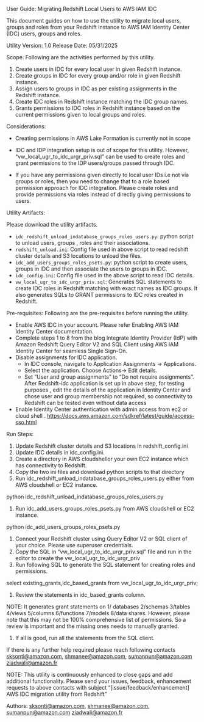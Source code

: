  User Guide: Migrating Redshift Local Users to AWS IAM IDC 


This document guides on how to use the utility to migrate local users, groups and roles from your Redshift instance to AWS IAM Identity Center (IDC) users, groups and roles.

Utility Version: 1.0
Release Date: 05/31/2025

Scope:
Following are the activities performed by this utility.

1. Create users in IDC for every local user in given Redshift instance.
2. Create groups in IDC for every group and/or role in given Redshift instance.
3. Assign users to groups in IDC as per existing assignments in the Redshift instance.
4. Create IDC roles in Redshift instance matching the IDC group names.  
5. Grants permissions to IDC roles in Redshift instance based on the current permissions given to local groups and roles.


Considerations:

* Creating permissions in AWS Lake Formation is currently not in scope
* IDC and IDP integration setup is out of scope for this utility.  However, “vw_local_ugr_to_idc_urgr_priv.sql” can be used to create roles and grant permissions to the IDP users/groups passed through IDC.
    
* If you have any permissions given directly to local user IDs i.e not via groups or roles, then you need to change that to a role based permission approach for IDC integration.  Please create roles and provide permissions via roles instead of directly giving permissions to users.


Utility Artifacts:

Please download the utility artifacts.

* `idc_redshift_unload_indatabase_groups_roles_users.py`:  python script to unload users, groups , roles and their associations.
* `redshift_unload.ini`: Config file used in above script to read redshift cluster details and S3 locations to unload the files.
* `idc_add_users_groups_roles_psets.py`: python script to create users, groups in IDC and then associate the users to groups in IDC.
* `idc_config.ini`: Config file used in the above script to read IDC details.
* `vw_local_ugr_to_idc_urgr_priv.sql`: Generates SQL statements to create IDC roles in Redshift matching with exact names as IDC groups.  It also generates SQLs to GRANT permissions to IDC roles created in Redshift.



Pre-requisites:
Following are the pre-requisites before running the utility.

* Enable AWS IDC in your account.  Please refer Enabling AWS IAM Identity Center documentation.
* Complete steps 1 to 8 from the blog Integrate Identity Provider (IdP) with Amazon Redshift Query Editor V2 and SQL Client using AWS IAM Identity Center for seamless Single Sign-On.
* Disable assignments for IDC application.
    * In IDC console, navigate to Application Assignments → Applications.
    * Select the application.  Choose Actions→ Edit details.
    * Set “User and group assignments” to “Do not require assignments”. After Redshift-idc application is set up in above step, for testing purposes , edit the details of the  application in Identity Center and chose user and group membership not required, so connectivity to Redshift can be tested even without data access
* Enable Identity Center authentication with admin access from ec2 or cloud shell . https://docs.aws.amazon.com/sdkref/latest/guide/access-sso.html




Run Steps:


1. Update Redshift cluster details and S3 locations in redshift_config.ini
2. Update IDC details in idc_config.ini.  
3. Create a directory in AWS cloudshellor your own EC2 instance which has connectivity to Redshift.
4. Copy the two ini files and download python scripts to that directory
5. Run idc_redshift_unload_indatabase_groups_roles_users.py either from AWS cloudshell or EC2 instance.


python idc_redshift_unload_indatabase_groups_roles_users.py


1. Run idc_add_users_groups_roles_psets.py from AWS cloudshell or EC2 instance.


python idc_add_users_groups_roles_psets.py


1. Connect your Redshift cluster using Query Editor V2 or SQL client of your choice.  Please use superuser credentials.
2. Copy the SQL in “vw_local_ugr_to_idc_urgr_priv.sql” file and run in the editor to create the vw_local_ugr_to_idc_urgr_priv
3. Run following SQL to generate the SQL statement for creating roles and permissions.

select existing_grants,idc_based_grants from vw_local_ugr_to_idc_urgr_priv;

1. Review the statements in idc_based_grants column.  

NOTE: It generates grant statements on 1/ databases 2/schemas 3/tables 4/views 5/columns 6/functions 7/models 8/data shares. However, please note that this may not be 100% comprehensive list of permissions.  So a review is important and the missing ones needs to manually granted.

1. If all is good, run all the statements from the SQL client.


If there is any further help required please reach following contacts
sksonti@amazon.com, shmanee@amazon.com, sumanpun@amazon.com ziadwali@amazon.fr

NOTE: This utility is continuously enhanced to close gaps and add additional functionality.  Please send your issues, feedback, enhancement requests to above contacts with subject “[issue/feedback/enhancement] AWS IDC migration utility from Redshift”


Authors: sksonti@amazon.com, shmanee@amazon.com, sumanpun@amazon.com ziadwali@amazon.fr

